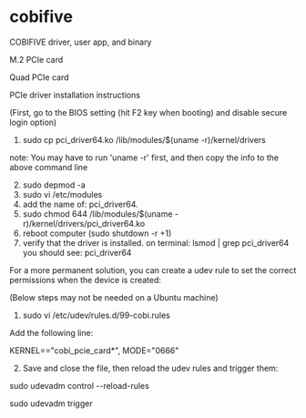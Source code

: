 # cobifive
COBIFIVE driver, user app, and binary

M.2 PCIe card

Quad PCIe card

PCIe driver installation instructions

(First, go to the BIOS setting (hit F2 key when booting) and disable secure login option)
1. sudo cp pci_driver64.ko /lib/modules/$(uname -r)/kernel/drivers

note: You may have to run 'uname -r' first, and then copy the info to the above command line

2. sudo depmod -a
3. sudo vi /etc/modules
4. add the name of: pci_driver64.  
5. sudo chmod 644 /lib/modules/$(uname -r)/kernel/drivers/pci_driver64.ko
6. reboot computer (sudo shutdown -r +1)
7. verify that the driver is installed. on terminal: lsmod | grep pci_driver64
you should see: pci_driver64

For a more permanent solution, you can create a udev rule to set the correct permissions when the device is created:

(Below steps may not be needed on a Ubuntu machine)

1. sudo vi /etc/udev/rules.d/99-cobi.rules

  Add the following line:

  KERNEL=="cobi_pcie_card*", MODE="0666"

2. Save and close the file, then reload the udev rules and trigger them:

  sudo udevadm control --reload-rules
  
  sudo udevadm trigger

